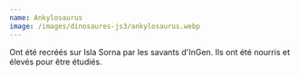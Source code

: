 ```yaml
---
name: Ankylosaurus
image: /images/dinosaures-js3/ankylosaurus.webp
---
```

Ont été recréés sur Isla Sorna par les savants d'InGen. Ils ont été nourris et élevés pour être étudiés.